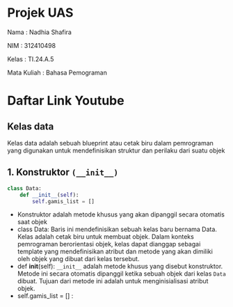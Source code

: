 # Projek UAS

Nama : Nadhia Shafira

NIM : 312410498

Kelas : TI.24.A.5

Mata Kuliah : Bahasa Pemograman

# Daftar Link Youtube

## Kelas data
Kelas data adalah sebuah blueprint atau cetak biru dalam pemrograman yang digunakan untuk mendefinisikan struktur dan perilaku dari suatu objek
##  1. Konstruktor ```(__init__)```

```python
class Data:
    def __init__(self):
        self.gamis_list = [] 
```
* Konstruktor adalah metode khusus yang akan dipanggil secara otomatis saat objek
* class Data: Baris ini mendefinisikan sebuah kelas baru bernama Data. Kelas adalah cetak biru untuk membuat objek. Dalam konteks pemrograman berorientasi objek, kelas dapat dianggap sebagai template yang mendefinisikan atribut dan metode yang akan dimiliki oleh objek yang dibuat dari kelas tersebut.
* def __init__(self): `__init__` adalah metode khusus yang disebut konstruktor. Metode ini secara otomatis dipanggil ketika sebuah objek dari kelas `Data` dibuat. Tujuan dari metode ini adalah untuk menginisialisasi atribut objek.
* self.gamis_list = [] : 
